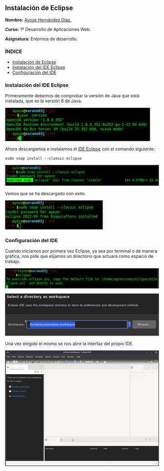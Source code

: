 ## Instalación de Eclipse <a name=id0></a>

**Nombre:** [Ayoze Hernández Díaz.](https://github.com/ElPayo)

**Curso:** 1º Desarrollo de Aplicaciones Web.

**Asignatura:** Entornos de desarrollo.

### ÍNDICE

+ [Instalación de Eclipse](#id0)
+ [Instalación del IDE Eclipse](#id1)
+ [Configuración del IDE](#id2)

### Instalación del IDE Eclipse <a name=id1></a>

Primeramente debemos de comprobar la versión de Java que está instalada, que es la versión 8 de Java.

![](./img/001.png)

Ahora descargamos e instalamos el [IDE Eclipse](https://www.eclipse.org/ide/) con el comando siguiente:

```
sudo snap install --classic eclipse
```

![](./img/002.png)

Vemos que se ha descargado con exito.

![](./img/003.png)

### Configuración del IDE <a name=id2></a>

Cuando iniciamos por primera vez Eclipse, ya sea por terminal o de manera gráfica, nos pide que elijamos un directorio que actuará como espacio de trabajo.

![](./img/004.png)

![](./img/005.png)

Una vez elegido el mismo se nos abre la ínterfaz del propio IDE.

![](./img/006.png)